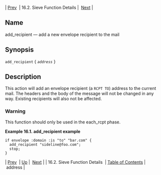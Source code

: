 | [Prev](sieve.ref.files)  | 16.2. Sieve Function Details |  [Next](sieve.ref.address.php) |

<a name="sieve.ref.add_recipient"></a>
## Name

add_recipient — add a new envelope recipient to the mail

## Synopsis

`add_recipient` { *`address`* }

<a name="idp28510128"></a>
## Description

This action will add an envelope recipient (a `RCPT TO`) address to the current mail. The headers and the body of the message will not be changed in any way. Existing recipients will also not be affected.

### Warning

This function should only be used in the each_rcpt phase.

<a name="example.add_recipient"></a>

**Example 16.1. add_recipient example**

```
if envelope :domain :is "to" "bar.com" {
  add_recipient "sideline@foo.com";
  stop;
}
```

| [Prev](sieve.ref.files)  | [Up](sieve.ref.files.php) |  [Next](sieve.ref.address.php) |
| 16.2. Sieve Function Details  | [Table of Contents](index) |  address |
